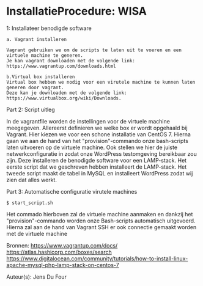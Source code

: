 # InstallatieProcedure: WISA  

1: Installateer benodigde software  

    a. Vagrant installeren

    Vagrant gebruiken we om de scripts te laten uit te voeren en een virtuele machine te generen.
    Je kan vagrant downloaden met de volgende link: https://www.vagrantup.com/downloads.html

    b.Virtual box installeren
    Virtual box hebben we nodig voor een virutele machine te kunnen laten generen door vagrant.
    Deze kan je downloaden met de volgende link: https://www.virtualbox.org/wiki/Downloads.

Part 2: Script uitleg

 In de vagrantfile worden de instellingen voor de virtuele machine meegegeven.
 Allereerst definieren we welke box er wordt opgehaald bij Vagrant.
 Hier kiezen we voor een schone installatie van CentOS 7.
 Hierna gaan we aan de hand van het "provision"-commando onze bash-scripts laten uitvoeren op de virtuele machine.
 Ook stellen we hier de juiste netwerkconfiguratie in zodat onze WordPress testomgeving bereikbaar zou zijn.
 Deze installeren de benodigde software voor een LAMP-stack.
 Het eerste script dat we geschreven hebben installeert de LAMP-stack.
 Het tweede script maakt de tabel in MySQL en installeert WordPress zodat wij zien dat alles werkt.

Part 3: Automatische configuratie virutele machines


```ShellSession
$ start_script.sh
```

Het commado hierboven zal de virtuele machine aanmaken en dankzij het "provision"-commando worden onze Bash-scripts automatisch uitgevoerd.
Hierna zal aan de hand van Vagrant SSH er ook connectie gemaakt worden met de virtuele machine

 Bronnen:
 https://www.vagrantup.com/docs/
 https://atlas.hashicorp.com/boxes/search
 https://www.digitalocean.com/community/tutorials/how-to-install-linux-apache-mysql-php-lamp-stack-on-centos-7
 
 Auteur(s): Jens Du Four

